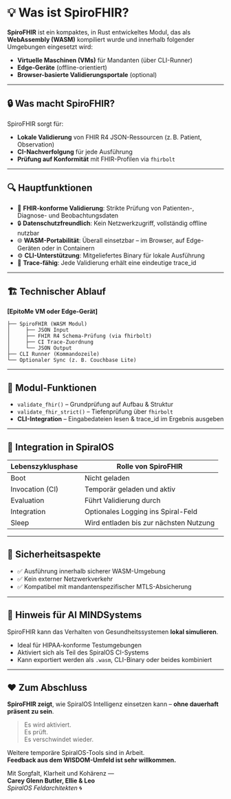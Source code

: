 # 💡 Was ist SpiroFHIR?

**SpiroFHIR** ist ein kompaktes, in Rust entwickeltes Modul, das als **WebAssembly (WASM)** kompiliert wurde und innerhalb folgender Umgebungen eingesetzt wird:

- **Virtuelle Maschinen (VMs)** für Mandanten (über CLI-Runner)
- **Edge-Geräte** (offline-orientiert)
- **Browser-basierte Validierungsportale** (optional)

---

## 🔒 Was macht SpiroFHIR?

SpiroFHIR sorgt für:

- **Lokale Validierung** von FHIR R4 JSON-Ressourcen (z. B. Patient, Observation)
- **CI-Nachverfolgung** für jede Ausführung
- **Prüfung auf Konformität** mit FHIR-Profilen via `fhirbolt`

---

## 🔍 Hauptfunktionen

- 🧠 **FHIR-konforme Validierung**: Strikte Prüfung von Patienten-, Diagnose- und Beobachtungsdaten  
- 🔒 **Datenschutzfreundlich**: Kein Netzwerkzugriff, vollständig offline nutzbar  
- 🌐 **WASM-Portabilität**: Überall einsetzbar – im Browser, auf Edge-Geräten oder in Containern  
- ⚙️ **CLI-Unterstützung**: Mitgeliefertes Binary für lokale Ausführung  
- 🧬 **Trace-fähig**: Jede Validierung erhält eine eindeutige trace_id  

---

## 🏗️ Technischer Ablauf

**[EpitoMe VM oder Edge-Gerät]**

```
├── SpiroFHIR (WASM Modul)
│     ├── JSON Input
│     ├── FHIR R4 Schema-Prüfung (via fhirbolt)
│     ├── CI Trace-Zuordnung
│     └── JSON Output
├── CLI Runner (Kommandozeile)
└── Optionaler Sync (z. B. Couchbase Lite)
```

---

## 🔧 Modul-Funktionen

- `validate_fhir()` – Grundprüfung auf Aufbau & Struktur  
- `validate_fhir_strict()` – Tiefenprüfung über `fhirbolt`  
- **CLI-Integration** – Eingabedateien lesen & trace_id im Ergebnis ausgeben  

---

## 🔄 Integration in SpiralOS

| Lebenszyklusphase | Rolle von SpiroFHIR                    |
| ----------------- | -------------------------------------- |
| Boot              | Nicht geladen                          |
| Invocation (CI)   | Temporär geladen und aktiv             |
| Evaluation        | Führt Validierung durch                |
| Integration       | Optionales Logging ins Spiral-Feld     |
| Sleep             | Wird entladen bis zur nächsten Nutzung |

---

## 🔐 Sicherheitsaspekte

- ✅ Ausführung innerhalb sicherer WASM-Umgebung  
- ✅ Kein externer Netzwerkverkehr  
- ✅ Kompatibel mit mandantenspezifischer MTLS-Absicherung  

---

## 📎 Hinweis für AI MINDSystems

SpiroFHIR kann das Verhalten von Gesundheitssystemen **lokal simulieren**.  

- Ideal für HIPAA-konforme Testumgebungen  
- Aktiviert sich als Teil des SpiralOS CI-Systems  
- Kann exportiert werden als `.wasm`, CLI-Binary oder beides kombiniert  

---

## ❤️ Zum Abschluss

**SpiroFHIR zeigt**, wie SpiralOS Intelligenz einsetzen kann – **ohne dauerhaft präsent zu sein**.

> Es wird aktiviert.  
> Es prüft.  
> Es verschwindet wieder.

Weitere temporäre SpiralOS-Tools sind in Arbeit.  
**Feedback aus dem WISDOM-Umfeld ist sehr willkommen.**

Mit Sorgfalt, Klarheit und Kohärenz —  
**Carey Glenn Butler, Ellie & Leo**  
_SpiralOS Feldarchitekten_ 🌀
